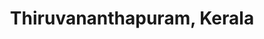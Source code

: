 ---
title: Thiruvananthapuram, Kerala
url: /thiruvananthapuram-kerala/
latitude: 8.5
longitude: 76.949
---